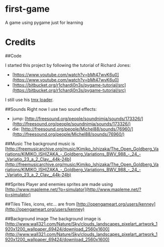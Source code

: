 first-game
==========

A game using pygame just for learning


Credits
=======

##Code

I started this project by following the tutorial of Richard Jones:

- [https://www.youtube.com/watch?v=bMt47wvK6u0](https://www.youtube.com/watch?v=bMt47wvK6u0)
- [https://bitbucket.org/r1chardj0n3s/pygame-tutorial/src](https://bitbucket.org/r1chardj0n3s/pygame-tutorial/src)

I still use his [tmx loader](https://bitbucket.org/r1chardj0n3s/pygame-tutorial/src/d27e939a73bd571eb187c5935fe67d297aadf9cd/tmx.py?at=default). 

##Sounds
Right now I use two sound effects:

- jump: [http://freesound.org/people/soundnimja/sounds/173326/](http://freesound.org/people/soundnimja/sounds/173326/)
- die: [http://freesound.org/people/Michel88/sounds/76960/](http://freesound.org/people/Michel88/sounds/76960/)

##Music
The background music is [http://freemusicarchive.org/music/Kimiko_Ishizaka/The_Open_Goldberg_Variations/KIMIKO_ISHIZAKA_-_Goldberg_Variations_BWV_988_-_24_-_Variatio_23_a_2_Clav__44k-24b](http://freemusicarchive.org/music/Kimiko_Ishizaka/The_Open_Goldberg_Variations/KIMIKO_ISHIZAKA_-_Goldberg_Variations_BWV_988_-_24_-_Variatio_23_a_2_Clav__44k-24b)

##Sprites
Player and enemies sprites are made using [http://www.mapleme.net/?p=simulator](http://www.mapleme.net/?p=simulator)

##Tiles
Tiles, icons, etc... are from [http://opengameart.org/users/kenney](http://opengameart.org/users/kenney)

##Background image
The background image is [http://www.wall321.com/Nature/Sky/clouds_landscapes_pixelart_artwork_1920x1200_wallpaper_69424/download_2560x1600](http://www.wall321.com/Nature/Sky/clouds_landscapes_pixelart_artwork_1920x1200_wallpaper_69424/download_2560x1600)
